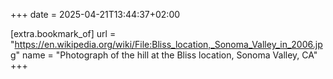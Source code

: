 +++
date = 2025-04-21T13:44:37+02:00

[extra.bookmark_of]
url = "https://en.wikipedia.org/wiki/File:Bliss_location,_Sonoma_Valley_in_2006.jpg"
name = "Photograph of the hill at the Bliss location, Sonoma Valley, CA"
+++
